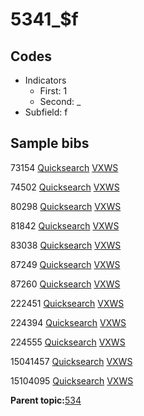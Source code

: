 # 5341\_$f

## Codes

-   Indicators
    -   First: 1
    -   Second: \_
-   Subfield: f

## Sample bibs

73154 [Quicksearch](https://search.library.yale.edu/catalog/73154) [VXWS](http://prodorbis.library.yale.edu:7014/vxws/GetHoldingsService?bibId=73154)

74502 [Quicksearch](https://search.library.yale.edu/catalog/74502) [VXWS](http://prodorbis.library.yale.edu:7014/vxws/GetHoldingsService?bibId=74502)

80298 [Quicksearch](https://search.library.yale.edu/catalog/80298) [VXWS](http://prodorbis.library.yale.edu:7014/vxws/GetHoldingsService?bibId=80298)

81842 [Quicksearch](https://search.library.yale.edu/catalog/81842) [VXWS](http://prodorbis.library.yale.edu:7014/vxws/GetHoldingsService?bibId=81842)

83038 [Quicksearch](https://search.library.yale.edu/catalog/83038) [VXWS](http://prodorbis.library.yale.edu:7014/vxws/GetHoldingsService?bibId=83038)

87249 [Quicksearch](https://search.library.yale.edu/catalog/87249) [VXWS](http://prodorbis.library.yale.edu:7014/vxws/GetHoldingsService?bibId=87249)

87260 [Quicksearch](https://search.library.yale.edu/catalog/87260) [VXWS](http://prodorbis.library.yale.edu:7014/vxws/GetHoldingsService?bibId=87260)

222451 [Quicksearch](https://search.library.yale.edu/catalog/222451) [VXWS](http://prodorbis.library.yale.edu:7014/vxws/GetHoldingsService?bibId=222451)

224394 [Quicksearch](https://search.library.yale.edu/catalog/224394) [VXWS](http://prodorbis.library.yale.edu:7014/vxws/GetHoldingsService?bibId=224394)

224555 [Quicksearch](https://search.library.yale.edu/catalog/224555) [VXWS](http://prodorbis.library.yale.edu:7014/vxws/GetHoldingsService?bibId=224555)

15041457 [Quicksearch](https://search.library.yale.edu/catalog/15041457) [VXWS](http://prodorbis.library.yale.edu:7014/vxws/GetHoldingsService?bibId=15041457)

15104095 [Quicksearch](https://search.library.yale.edu/catalog/15104095) [VXWS](http://prodorbis.library.yale.edu:7014/vxws/GetHoldingsService?bibId=15104095)

**Parent topic:**[534](../../tags/534/534.md)

